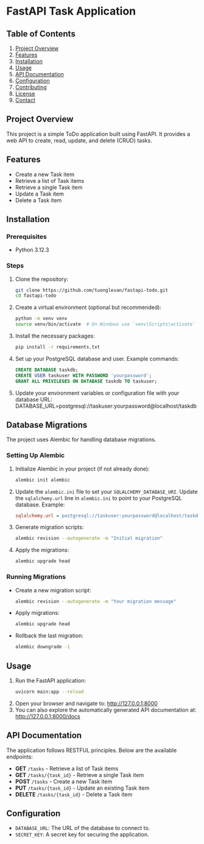# FastAPI Task Application

## Table of Contents
1. [Project Overview](#project-overview)
2. [Features](#features)
3. [Installation](#installation)
4. [Usage](#usage)
5. [API Documentation](#api-documentation)
6. [Configuration](#configuration)
7. [Contributing](#contributing)
8. [License](#license)
9. [Contact](#contact)


## Project Overview

This project is a simple ToDo application built using FastAPI. It provides a web API to create, read, update, and delete (CRUD) tasks.

## Features

- Create a new Task item
- Retrieve a list of Task items
- Retrieve a single Task item
- Update a Task item
- Delete a Task item

## Installation

### Prerequisites

- Python 3.12.3

### Steps

1. Clone the repository:
    ```bash
    git clone https://github.com/tuonglevan/fastapi-todo.git
    cd fastapi-todo
    ```
2. Create a virtual environment (optional but recommended):
    ```bash
    python -m venv venv
    source venv/bin/activate  # On Windows use `venv\Scripts\activate`
    ```
3. Install the necessary packages:
    ```bash
    pip install -r requirements.txt
    ```
4. Set up your PostgreSQL database and user. Example commands:
    ```sql
    CREATE DATABASE taskdb;
    CREATE USER taskuser WITH PASSWORD 'yourpassword';
    GRANT ALL PRIVILEGES ON DATABASE taskdb TO taskuser;
    ```

5. Update your environment variables or configuration file with your database URL: 
   DATABASE_URL=postgresql://taskuser:yourpassword@localhost/taskdb 
   

## Database Migrations

The project uses Alembic for handling database migrations.

### Setting Up Alembic

1. Initialize Alembic in your project (if not already done):
    ```bash
    alembic init alembic
    ```

2. Update the `alembic.ini` file to set your `SQLALCHEMY_DATABASE_URI`. Update the `sqlalchemy.url` line in `alembic.ini` to point to your PostgreSQL database. Example:
    ```ini
    sqlalchemy.url = postgresql://taskuser:yourpassword@localhost/taskdb
    ```

3. Generate migration scripts:
    ```bash
    alembic revision --autogenerate -m "Initial migration"
    ```

4. Apply the migrations:
    ```bash
    alembic upgrade head
    ```

### Running Migrations

- Create a new migration script:
    ```bash
    alembic revision --autogenerate -m "Your migration message"
    ```

- Apply migrations:
    ```bash
    alembic upgrade head
    ```

- Rollback the last migration:
    ```bash
    alembic downgrade -1
    ```

## Usage

1. Run the FastAPI application:
    ```bash
    uvicorn main:app --reload
    ```
2. Open your browser and navigate to: http://127.0.0.1:8000
3. You can also explore the automatically generated API documentation at: http://127.0.0.1:8000/docs

## API Documentation

The application follows RESTFUL principles. Below are the available endpoints:

- **GET** `/tasks` - Retrieve a list of Task items
- **GET** `/tasks/{task_id}` - Retrieve a single Task item
- **POST** `/tasks` - Create a new Task item
- **PUT** `/tasks/{task_id}` - Update an existing Task item
- **DELETE** `/tasks/{task_id}` - Delete a Task item

## Configuration

- `DATABASE_URL`: The URL of the database to connect to.
- `SECRET_KEY`: A secret key for securing the application.